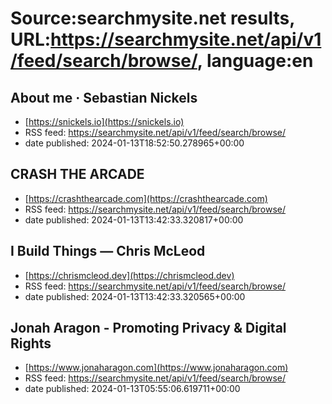 # Source:searchmysite.net results, URL:https://searchmysite.net/api/v1/feed/search/browse/, language:en

## About me · Sebastian Nickels
 - [https://snickels.io](https://snickels.io)
 - RSS feed: https://searchmysite.net/api/v1/feed/search/browse/
 - date published: 2024-01-13T18:52:50.278965+00:00



## CRASH THE ARCADE
 - [https://crashthearcade.com](https://crashthearcade.com)
 - RSS feed: https://searchmysite.net/api/v1/feed/search/browse/
 - date published: 2024-01-13T13:42:33.320817+00:00



## I Build Things — Chris McLeod
 - [https://chrismcleod.dev](https://chrismcleod.dev)
 - RSS feed: https://searchmysite.net/api/v1/feed/search/browse/
 - date published: 2024-01-13T13:42:33.320565+00:00



## Jonah Aragon - Promoting Privacy & Digital Rights
 - [https://www.jonaharagon.com](https://www.jonaharagon.com)
 - RSS feed: https://searchmysite.net/api/v1/feed/search/browse/
 - date published: 2024-01-13T05:55:06.619711+00:00



